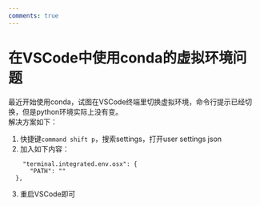 ```yaml
---
comments: true
---
```

# 在VSCode中使用conda的虚拟环境问题

最近开始使用conda，试图在VSCode终端里切换虚拟环境，命令行提示已经切换，但是python环境实际上没有变。  
解决方案如下：

1. 快捷键`command shift p`，搜索settings，打开user settings json
2. 加入如下内容：
  ```
      "terminal.integrated.env.osx": {
        "PATH": ""
    },
  ```
3. 重启VSCode即可
